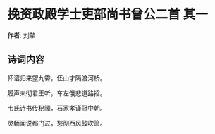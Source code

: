 # 挽资政殿学士吏部尚书曾公二首  其一

**作者**: 刘摰

## 诗词内容

怀诏归来望九霄，伾山才隔渡河桥。

履声未彻君王听，车左俄悲道路招。

韦氏诗书传秘阁，石家孝谨冠中朝。

灵輀闻说都门过，愁彻西风鼓吹箫。

